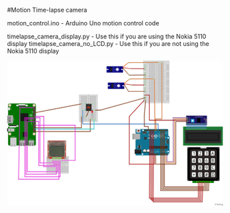#Motion Time-lapse camera

motion_control.ino - Arduino Uno motion control code

timelapse_camera_display.py - Use this if you are using the Nokia 5110 display
timelapse_camera_no_LCD.py - Use this if you are not using the Nokia 5110 display

![Fritzing diagram](camera_rig_fritz.jpg)
